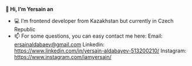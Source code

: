 <b>👋 Hi, I’m Yersain an</b> 
- 💻  I’m frontend developer from Kazakhstan but currently in Czech Republic 
- 📫 For some questions, you can easy contact me here: 
 Email: ersainaldabaev@gmail.com
 Linkedin: https://www.linkedin.com/in/yersain-aldabayev-513200210/ 
 Instagram: https://www.instagram.com/iamyersain/

